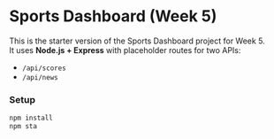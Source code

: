 # Sports Dashboard (Week 5)

This is the starter version of the Sports Dashboard project for Week 5.  
It uses **Node.js + Express** with placeholder routes for two APIs:  
- `/api/scores`  
- `/api/news`

### Setup
```bash
npm install
npm sta